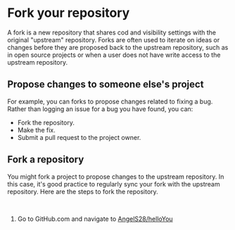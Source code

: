 # Fork your repository
A fork is a new repository that shares cod and visibility settings with the original "upstream" repository. Forks are often used to iterate on ideas or changes before they are proposed back to the upstream repository, such as in open source projects or when a user does not have write access to the upstream repository. 
<br />
## Propose changes to someone else's project
For example, you can forks to propose changes related to fixing a bug. Rather than logging an issue for a bug you have found, you can:
<br />
* Fork the repository.
* Make the fix.
* Submit a pull request to the project owner.

## Fork a repository
You might fork a project to propose changes to the upstream repository. In this case, it's good practice to regularly sync your fork with the upstream repository. Here are the steps to fork the repository. 

<br />

1. Go to GitHub.com and navigate to [AngelS28/helloYou](https://github.com/AngelS28/helloYou)

